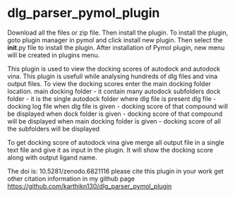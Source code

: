# dlg_parser_pymol_plugin
Download all the files or zip file.
Then install the plugin.
To install the plugin, goto plugin manager in pymol and click install new plugin.
Then select the __init__.py file to install the plugin.
After installation of Pymol plugin, new menu will be created in plugins menu.

This plugin is used to view the docking scores of autodock and autodock vina.
This plugin is usefull while analysing hundreds of dlg files and vina output files.
To view the docking scores enter the main docking folder location.
        main docking folder - it contain many autodock subfolders 
        dock folder         - it is the single autodock folder where dlg file is present
        dlg file            -  docking log file
when dlg file is given      - docking score of that compound will be displayed
when dock folder is given   - docking score of that compound will be displayed
when main docking folder is given - docking score of all the subfolders will be displayed

To get docking score of autodock vina give merge all output file in a single text file and give it as input in the plugin. It will show the docking score along with output ligand name.

The doi is: 10.5281/zenodo.6821116
please cite this plugin in your work
get other citation information in my github page
https://github.com/karthikn130/dlg_parser_pymol_plugin
